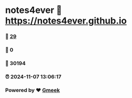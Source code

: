 # notes4ever :link: https://notes4ever.github.io 
### :page_facing_up: [29](https://notes4ever.github.io/tag.html) 
### :speech_balloon: 0 
### :hibiscus: 30194 
### :alarm_clock: 2024-11-07 13:06:17 
### Powered by :heart: [Gmeek](https://github.com/Meekdai/Gmeek)
